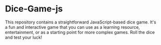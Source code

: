 # Dice-Game-js
This repository contains a straightforward JavaScript-based dice game. It's a fun and interactive game that you can use as a learning resource, entertainment, or as a starting point for more complex games. Roll the dice and test your luck!
